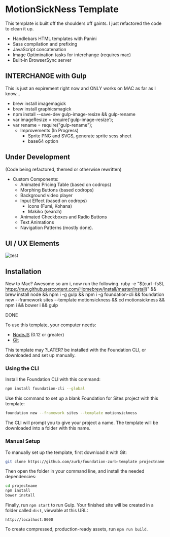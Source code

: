 # MotionSickNess Template
This template is built off the shoulders off gaints. I just refactored the code to clean it up.
- Handlebars HTML templates with Panini
- Sass compilation and prefixing
- JavaScript concatenation
- Image Optimination tasks for interchange (requires mac)
- Built-in BrowserSync server

## INTERCHANGE with Gulp
This is just an expirement right now and ONLY works on MAC as far as I know...
- brew install imagemagick
- brew install graphicsmagick
- npm install --save-dev gulp-image-resize && gulp-rename
- var imageResize = require('gulp-image-resize');
- var rename = require("gulp-rename");
  - Improvements (In Progress)
	- Sprite PNG and SVGS, generate sprite scss sheet
	- base64 option

## Under Development 
(Code being refactored, themed or otherwise rewritten)
- Custom Components:
  - Animated Pricing Table (based on codrops)
  - Morphing Buttons (based codrops)
  - Background video player 
  - Input Effect (based on codrops)
  	- icons (Fumi, Kohana)
  	- Makiko (search)
  - Animated Checkboxes and Radio Buttons
  - Text Animations
  - Navigation Patterns (mostly done).

## UI / UX Elements 
![test](https://raw.github.com/HansUXdev/Motion-template/blob/master/ui-2.gif)


## Installation

New to Mac? Awesome so am i, now run the following.
ruby -e "$(curl -fsSL https://raw.githubusercontent.com/Homebrew/install/master/install)" && brew install node && npm i -g gulp && npm i -g foundation-cli && foundation new --framework sites --template motionsickness && cd motionsickness && npm i && bower i && gulp

DONE


To use this template, your computer needs:

- [NodeJS](https://nodejs.org/en/) (0.12 or greater)
- [Git](https://git-scm.com/)

This template may ?LATER? be installed with the Foundation CLI, or downloaded and set up manually.

### Using the CLI

Install the Foundation CLI with this command:

```bash
npm install foundation-cli --global
```

Use this command to set up a blank Foundation for Sites project with this template:

```bash
foundation new --framework sites --template motionsickness
```

The CLI will prompt you to give your project a name. The template will be downloaded into a folder with this name.

### Manual Setup

To manually set up the template, first download it with Git:

```bash
git clone https://github.com/zurb/foundation-zurb-template projectname
```

Then open the folder in your command line, and install the needed dependencies:

```bash
cd projectname
npm install
bower install
```

Finally, run `npm start` to run Gulp. Your finished site will be created in a folder called `dist`, viewable at this URL:

```
http://localhost:8000
```

To create compressed, production-ready assets, run `npm run build`.
